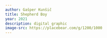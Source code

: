 ```yaml
---
author: Gašper Kunšič
title: Shepherd Boy
year: 2021
description: digital graphic
image-src: https://placebear.com/g/1200/1000
---
```

